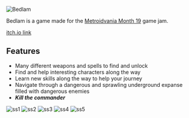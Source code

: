![Bedlam](https://i.imgur.com/5Ed2qXZ.png)

Bedlam is a game made for the [Metroidvania Month 19](https://itch.io/jam/metroidvania-month-19) game jam. 

[itch.io link](https://devplo.itch.io/bedlam)

## Features

 + Many different weapons and spells to find and unlock
 + Find and help interesting characters along the way
 + Learn new skills along the way to help your journey
 + Navigate through a dangerous and sprawling underground expanse filled with dangerous enemies
 + ***Kill the commander***

![ss1](https://img.itch.zone/aW1hZ2UvMTk3MDQ1My8xMTU4NjMxNC5wbmc=/original/fc%2FK%2B1.png)
![ss2](https://img.itch.zone/aW1hZ2UvMTk3MDQ1My8xMTU4NjMxNS5wbmc=/original/3JKUEy.png)
![ss3](https://img.itch.zone/aW1hZ2UvMTk3MDQ1My8xMTU4NjMxMy5wbmc=/original/q5BFi1.png)
![ss4](https://img.itch.zone/aW1hZ2UvMTk3MDQ1My8xMTU4NjMxNi5wbmc=/original/kFQ%2BVX.png)
![ss5](https://img.itch.zone/aW1hZ2UvMTk3MDQ1My8xMTU4NjMxOC5wbmc=/original/9kkVPT.png)
